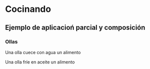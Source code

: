 # Cocinando

## Ejemplo de aplicacioń parcial y composición


### Ollas
Una olla cuece con agua un alimento

Una olla fríe en aceite un alimento
